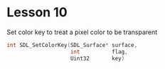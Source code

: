# Lesson 10

Set color key to treat a pixel color to be transparent

``` cpp
int SDL_SetColorKey(SDL_Surface* surface,
                    int          flag,
                    Uint32       key)
```